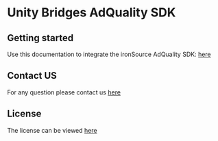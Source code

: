# Unity Bridges AdQuality SDK

## Getting started
Use this documentation to integrate the ironSource AdQuality SDK: [here](https://developers.is.com/ironsource-mobile/unity/sdk-integration-guides/)

## Contact US 
For any question please contact us [here](https://ironsrc.formtitan.com/knowledge-center#/)

## License 
The license can be viewed [here](https://github.com/ironsource-mobile/Unity-Bridge-adqualitysdk/blob/main/LICENSE)

